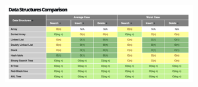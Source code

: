 ![Time Complexity](https://github.com/apoorvam1/LeetCode/blob/master/Concepts/Revise/Screen%20Shot%202020-03-05%20at%2011.38.50%20PM.png)

